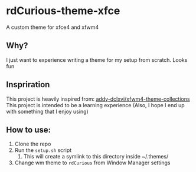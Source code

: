# rdCurious-theme-xfce
A custom theme for xfce4 and xfwm4

## Why?
I just want to experience writing a theme for my setup from scratch.
Looks fun

## Inspriration
This project is heavily inspired from: [addy-dclxvi/xfwm4-theme-collections](https://github.com/addy-dclxvi/xfwm4-theme-collections)
This project is intended to be a learning experience (Also, I hope I end up with something that I enjoy using)

## How to use:
1. Clone the repo
2. Run the `setup.sh` script
	1. This will create a symlink to this directory inside ~/.themes/
3. Change wm theme to `rdCurious` from Window Manager settings

